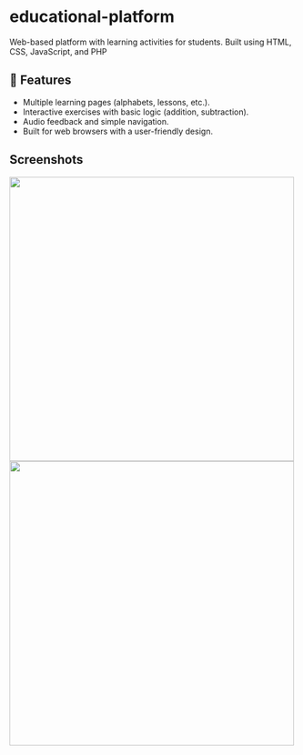 # educational-platform
Web-based platform with learning activities for students. Built using HTML, CSS, JavaScript, and PHP

## 🚀 Features
- Multiple learning pages (alphabets, lessons, etc.).  
- Interactive exercises with basic logic (addition, subtraction).  
- Audio feedback and simple navigation.  
- Built for web browsers with a user-friendly design.
 
## Screenshots

<p float="left">
  <img src="https://github.com/user-attachments/assets/1b18cbe4-60d7-46c0-aaa5-42efd5e2e027" width="500" />
  <img src="https://github.com/user-attachments/assets/753b2279-04a7-4a84-a980-808bc7bee181" width="500" /> 
</p>

